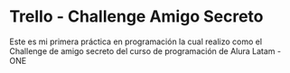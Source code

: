 <h1>Trello - Challenge Amigo Secreto </h1>

<p> Este es mi primera práctica en programación la cual realizo como el Challenge de amigo secreto del curso de programación de Alura Latam - ONE </p>
